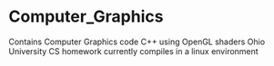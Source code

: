 # Computer_Graphics
Contains Computer Graphics code
C++ using OpenGL shaders
Ohio University CS homework
currently compiles in a linux environment
